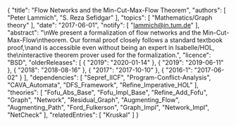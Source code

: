 {
    "title": "Flow Networks and the Min-Cut-Max-Flow Theorem",
    "authors": [
        "Peter Lammich",
        "S. Reza Sefidgar"
    ],
    "topics": [
        "Mathematics/Graph theory"
    ],
    "date": "2017-06-01",
    "notify": [
        "lammich@in.tum.de"
    ],
    "abstract": "\nWe present a formalization of flow networks and the Min-Cut-Max-Flow\ntheorem. Our formal proof closely follows a standard textbook proof,\nand is accessible even without being an expert in Isabelle/HOL, the\ninteractive theorem prover used for the formalization.",
    "licence": "BSD",
    "olderReleases": [
        {
            "2019": "2020-01-14"
        },
        {
            "2019": "2019-06-11"
        },
        {
            "2018": "2018-08-16"
        },
        {
            "2017": "2017-10-10"
        },
        {
            "2016-1": "2017-06-02"
        }
    ],
    "dependencies": [
        "Sepref_IICF",
        "Program-Conflict-Analysis",
        "CAVA_Automata",
        "DFS_Framework",
        "Refine_Imperative_HOL"
    ],
    "theories": [
        "Fofu_Abs_Base",
        "Fofu_Impl_Base",
        "Refine_Add_Fofu",
        "Graph",
        "Network",
        "Residual_Graph",
        "Augmenting_Flow",
        "Augmenting_Path",
        "Ford_Fulkerson",
        "Graph_Impl",
        "Network_Impl",
        "NetCheck"
    ],
    "relatedEntries": [
        "Kruskal"
    ]
}